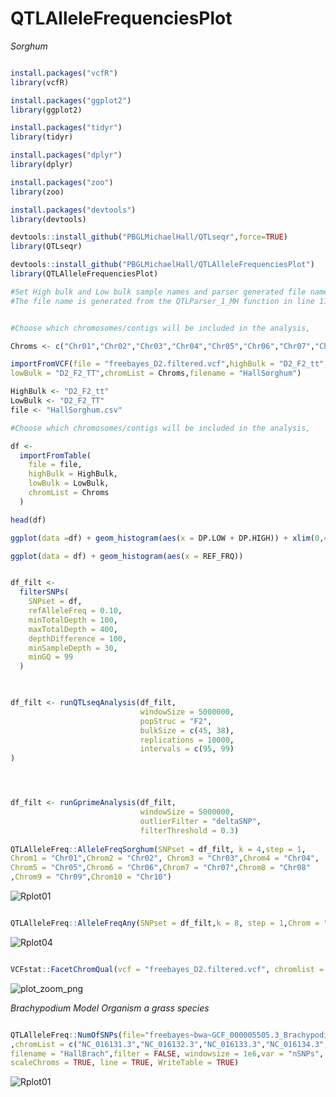 # QTLAlleleFrequenciesPlot
*Sorghum*

```r

install.packages("vcfR")
library(vcfR)

install.packages("ggplot2")
library(ggplot2)

install.packages("tidyr")
library(tidyr)

install.packages("dplyr")
library(dplyr)

install.packages("zoo")
library(zoo)

install.packages("devtools")
library(devtools)

devtools::install_github("PBGLMichaelHall/QTLseqr",force=TRUE)
library(QTLseqr)

devtools::install_github("PBGLMichaelHall/QTLAlleleFrequenciesPlot")
library(QTLAlleleFrequenciesPlot)

#Set High bulk and Low bulk sample names and parser generated file name
#The file name is generated from the QTLParser_1_MH function in line 119


#Choose which chromosomes/contigs will be included in the analysis,

Chroms <- c("Chr01","Chr02","Chr03","Chr04","Chr05","Chr06","Chr07","Chr08","Chr09","Chr10")

importFromVCF(file = "freebayes_D2.filtered.vcf",highBulk = "D2_F2_tt", 
lowBulk = "D2_F2_TT",chromList = Chroms,filename = "HallSorghum")

HighBulk <- "D2_F2_tt"
LowBulk <- "D2_F2_TT"
file <- "HallSorghum.csv"

#Choose which chromosomes/contigs will be included in the analysis,

df <-
  importFromTable(
    file = file,
    highBulk = HighBulk,
    lowBulk = LowBulk,
    chromList = Chroms
  )

head(df)

ggplot(data =df) + geom_histogram(aes(x = DP.LOW + DP.HIGH)) + xlim(0,400)

ggplot(data = df) + geom_histogram(aes(x = REF_FRQ))


df_filt <-
  filterSNPs(
    SNPset = df,
    refAlleleFreq = 0.10,
    minTotalDepth = 100,
    maxTotalDepth = 400,
    depthDifference = 100,
    minSampleDepth = 30,
    minGQ = 99
  )
  


df_filt <- runQTLseqAnalysis(df_filt,
                             windowSize = 5000000,
                             popStruc = "F2",
                             bulkSize = c(45, 38),
                             replications = 10000,
                             intervals = c(95, 99)
)




df_filt <- runGprimeAnalysis(df_filt,
                             windowSize = 5000000,
                             outlierFilter = "deltaSNP",
                             filterThreshold = 0.3)
                             
QTLAlleleFreq::AlleleFreqSorghum(SNPset = df_filt, k = 4,step = 1,
Chrom1 = "Chr01",Chrom2 = "Chr02", Chrom3 = "Chr03",Chrom4 = "Chr04",
Chrom5 = "Chr05",Chrom6 = "Chr06",Chrom7 = "Chr07",Chrom8 = "Chr08"
,Chrom9 = "Chr09",Chrom10 = "Chr10")
```



![Rplot01](https://user-images.githubusercontent.com/93121277/173185271-ae15afbd-6787-49d0-80ed-93e91ef6a685.png)


```r

QTLAlleleFreq::AlleleFreqAny(SNPset = df_filt,k = 8, step = 1,Chrom = "Chr04", scalar = 1, LowerBound = 0 ,UpperBound =90000000)

```


![Rplot04](https://user-images.githubusercontent.com/93121277/173185533-f9f11bab-69ae-45b2-99ba-bea1535495bc.png)

```r

VCFstat::FacetChromQual(vcf = "freebayes_D2.filtered.vcf", chromlist = chromlist,windowSize = 5000000, ncol=10,bins = 50)

```

![plot_zoom_png](https://user-images.githubusercontent.com/93121277/173346260-0cf99118-2edb-45fe-83e8-f06fa613b8a1.png)



*Brachypodium Model Organism a grass species*
```r

QTLAlleleFreq::NumOfSNPs(file="freebayes~bwa~GCF_000005505.3_Brachypodium_distachyon_v3.0~all_samples~filtered-strict.vcf"
,chromList = c("NC_016131.3","NC_016132.3","NC_016133.3","NC_016134.3","NC_016135.3"),
filename = "HallBrach",filter = FALSE, windowsize = 1e6,var = "nSNPs",
scaleChroms = TRUE, line = TRUE, WriteTable = TRUE)

```

![Rplot01](https://user-images.githubusercontent.com/93121277/173334622-ae289522-93f7-4d79-b87a-c66803af0837.png)




